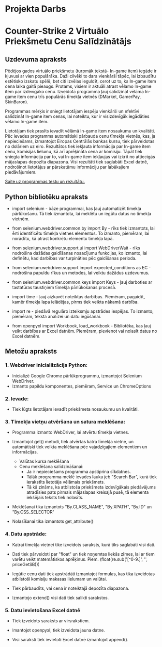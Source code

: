 # Projekta Darbs

# **Counter-Strike 2 Virtuālo Priekšmetu Cenu Salīdzinātājs**

## **Uzdevuma apraksts**

Pēdējos gados virtuālo priekšmetu (turpmāk tekstā- In-game item) iegāde ir kļuvusi ar vien populārāka. Daži cilvēki to dara vienkārši tāpēc, lai izbaudītu estētisko izskatu spēlē, bet citi izvēlas ieguldīt, cerot uz to, ka In-game item cena laika gaitā pieaugs. Protams, visiem ir aktuāli atrast vēlamo In-game item par izdevīgāko cenu. Izveidotā programma ļauj salīdzināt vēlāmā In-game item cenu trīs populārās tīmekļa vietnēs (DMarket, GamerPay, SkinBaron).

Programmas mērķis ir sniegt lietotājam iespēju vienkārši un efektīvi salīdzināt In-game item cenas, lai noteiktu, kur ir visizdevīgāk iegādāties vēlamo In-game item. 

Lietotājam tiek prasīts ievadīt vēlāmā In-game item nosaukumu un kvalitāti. Pēc ievades programma automātiski pārbauda cenu tīmekļa vietnēs, kas, ja nepieciešams, izmantojot Eiropas Centrālās bankas kursu, tiek pārveidotas no dolāriem uz eiro. Rezultātos tiek iekļauta informācija par In-game item cenu, komisijas lielumu, kā arī aprēķināta cena ar komisiju. Tāpāt tiek sniegta informācija par to, vai In-game item iekļaujas vai izkrīt no attiecīgās mājaslapas depozīta diapazona. Visi rezultāti tiek saglabāti Excel datnē, nodrošinot lietotājus ar pārskatāmu informāciju par labākajiem piedāvājumiem.

[Saite uz programmas testu un rezultātu.](https://www.youtube.com/watch?v=rG6ZBmdNeJQ)

## **Python bibliotēku apraksts**

- import selenium - bāze programmai, kas ļauj automatizēt timekļa pārlūkošanu. Tā tiek izmantota, lai meklētu un iegūtu datus no tīmekļa vietnēm.

- from selenium.webdriver.common.by import By - rīks tiek izmantots, lai ērti identificētu tīmekļa vietnes elementus. To izmanto, piemēram, lai norādītu, kā atrast konkrētu elementu tīmekļa lapā.

- from selenium.webdriver.support.ui import WebDriverWait - rīks nodrošina dažādas gaidīšanas nosacījumu funkcijas, ko izmanto, lai definētu, kad darbības var turpināties pēc gaidīšanas perioda.

- from selenium.webdriver.support import expected_conditions as EC - nodrošina papuldu rīkus un metodes, lai veiktu dažādus uzdevumus.

- from selenium.webdriver.common.keys import Keys - ļauj darboties ar tastatūras taustiņiem tīmekļa pārlūkošanas procesā. 

- import time - ļauj aizkavēt noteiktas darbības. Piemēram, pagaidīt, kamēr tīmekļa lapa ielādējas, pirms tiek veikta nākamā darbība.

- import re - piedāvā regulāro izteiksmju apstrādes iespējas. To izmanto, piemēram, teksta analīzei un datu iegūšanai.

- from openpyxl import Workbook, load_workbook - Bibliotēka, kas ļauj veikt darbības ar Excel datnēm. Piemēram, pievienot vai nolasīt datus no Excel datnēm.

## **Metožu apraksts**

### 1. Webdriver inicialiizācija Python:

- Inicializē Google Chrome pārlūkprogrammu, izmantojot Selenium WebDriver.
- Izmanto papildu komponentes, piemēram, Service un ChromeOptions

### 2. Ievade:

- Tiek lūgts lietotājam ievadīt priekšmeta nosaukumu un kvalitāti.

### 3. Tīmekļa vietņu atvēršana un satura meklēšana:

- Programma izmanto WebDriver, lai atvērtu tīmekļa vietnes.

- Izmantojot get() metodi, tiek atvērtas katra tīmekļa vietne, un automātiski tiek veikta meklēšana pēc vajadzīgajiem elementiem un informācijas.

    - Valūtas kursa meklēšana
    - Cenu meklēšana salīdzināšanai:
        - Ja ir nepieciešams programma apstiprina sīkdatnes.
        - Tālāk programma meklē ievades lauku jeb "Search Bar", kurā tiek ierakstīts lietotāja vēlāmais priekšmets.
        - Tā kā zināms, ka atbilstoša priekšmeta izdevīgākais piedāvājums atradīsies pats pirmais mājaslapas kreisajā pusē, tā elementa iekšējais teksts tiek nolasīts.

- Meklēšanai tika izmantots "By.CLASS_NAME", "By.XPATH", "By.ID" un "By.CSS_SELECTOR"
- Nolasīšanai tika izmantots get_attribute()

### 4. Datu apstrāde:

- Katrai tīmekļa vietnei tike izveidots saraksts, kurā tiks saglabāti visi dati.

- Dati tiek pārveidoti par "float" un tiek noņemtas liekās zīmes, lai ar tiem varētu veikt matemātiskos aprēķinus. Piem. (float(re.sub('[^0-9.]', '', priceGetSB)))

- Iegūtie cenu dati tiek apstrādāti izmantojot formulas, kas tika izveidotas atbilstoši komisiju makasas lielumam un valūtai.

- Tiek pārbaudīts, vai cena ir noteiktajā depozīta diapazona. 

- Izmantojo extend() visi dati tiek salikti sarakstos.

### 5. Datu ievietošana Excel datnē

- Tiek izveidots saraksts ar virsrakstiem.

- Imantojot openpyxl, tiek izveidota jauna datne.

- Visi saraksti tiek ievietoti Excel datnē izmantojot append().


